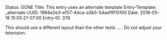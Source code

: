 Status: GONE
Title: This entry uses an alternate template
Entry-Template: _alternate
UUID: 1984e2e3-ef57-4dca-a3b5-54aef9f15100
Date: 2018-05-18 15:05:21-07:00
Entry-ID: 378

This should use a different layout than the other tests
.....
Do not adjust your television.